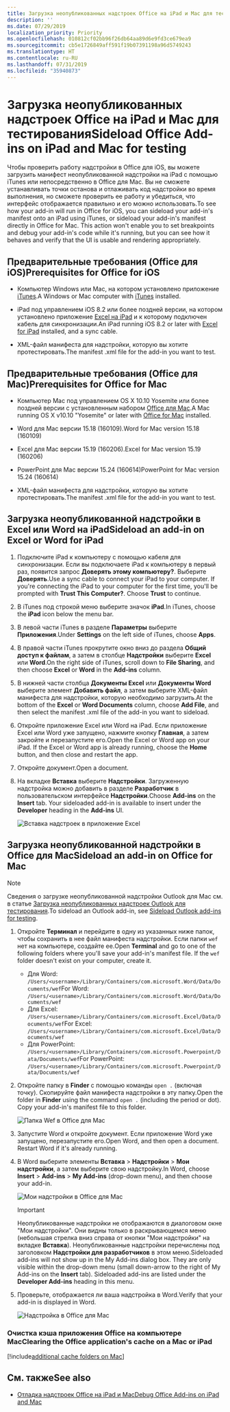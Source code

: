 ```yaml
---
title: Загрузка неопубликованных надстроек Office на iPad и Mac для тестирования
description: ''
ms.date: 07/29/2019
localization_priority: Priority
ms.openlocfilehash: 010812cf02bb96f26db64aa89d6e9fd3ce679ea9
ms.sourcegitcommit: cb5e1726849aff591f19b07391198a96d5749243
ms.translationtype: HT
ms.contentlocale: ru-RU
ms.lasthandoff: 07/31/2019
ms.locfileid: "35940873"
---
```

# <a name="sideload-office-add-ins-on-ipad-and-mac-for-testing"></a><span data-ttu-id="711e0-102">Загрузка неопубликованных надстроек Office на iPad и Mac для тестирования</span><span class="sxs-lookup"><span data-stu-id="711e0-102">Sideload Office Add-ins on iPad and Mac for testing</span></span>

<span data-ttu-id="711e0-p101">Чтобы проверить работу надстройки в Office для iOS, вы можете загрузить манифест неопубликованной надстройки на iPad с помощью iTunes или непосредственно в Office для Mac. Вы не сможете устанавливать точки останова и отлаживать код надстройки во время выполнения, но сможете проверить ее работу и убедиться, что интерфейс отображается правильно и его можно использовать.</span><span class="sxs-lookup"><span data-stu-id="711e0-p101">To see how your add-in will run in Office for iOS, you can sideload your add-in's manifest onto an iPad using iTunes, or sideload your add-in's manifest directly in Office for Mac. This action won't enable you to set breakpoints and debug your add-in's code while it's running, but you can see how it behaves and verify that the UI is usable and rendering appropriately.</span></span> 

## <a name="prerequisites-for-office-on-ios"></a><span data-ttu-id="711e0-105">Предварительные требования (Office для iOS)</span><span class="sxs-lookup"><span data-stu-id="711e0-105">Prerequisites for Office for iOS</span></span>

- <span data-ttu-id="711e0-106">Компьютер Windows или Mac, на котором установлено приложение [iTunes](https://www.apple.com/itunes/download/).</span><span class="sxs-lookup"><span data-stu-id="711e0-106">A Windows or Mac computer with [iTunes](https://www.apple.com/itunes/download/) installed.</span></span>
    
- <span data-ttu-id="711e0-107">iPad под управлением iOS 8.2 или более поздней версии, на котором установлено приложение [Excel на iPad](https://itunes.apple.com/us/app/microsoft-excel/id586683407?mt=8) и к которому подключен кабель для синхронизации.</span><span class="sxs-lookup"><span data-stu-id="711e0-107">An iPad running iOS 8.2 or later with [Excel for iPad](https://itunes.apple.com/us/app/microsoft-excel/id586683407?mt=8) installed, and a sync cable.</span></span>
    
- <span data-ttu-id="711e0-108">XML-файл манифеста для надстройки, которую вы хотите протестировать.</span><span class="sxs-lookup"><span data-stu-id="711e0-108">The manifest .xml file for the add-in you want to test.</span></span>
    

## <a name="prerequisites-for-office-on-mac"></a><span data-ttu-id="711e0-109">Предварительные требования (Office для Mac)</span><span class="sxs-lookup"><span data-stu-id="711e0-109">Prerequisites for Office for Mac</span></span>

- <span data-ttu-id="711e0-110">Компьютер Mac под управлением OS X 10.10 Yosemite или более поздней версии с установленным набором [Office для Mac](https://products.office.com/buy/compare-microsoft-office-products?tab=omac).</span><span class="sxs-lookup"><span data-stu-id="711e0-110">A Mac running OS X v10.10 "Yosemite" or later with [Office for Mac](https://products.office.com/buy/compare-microsoft-office-products?tab=omac) installed.</span></span>
    
- <span data-ttu-id="711e0-111">Word для Mac версии 15.18 (160109).</span><span class="sxs-lookup"><span data-stu-id="711e0-111">Word for Mac version 15.18 (160109)</span></span>
   
- <span data-ttu-id="711e0-112">Excel для Mac версии 15.19 (160206).</span><span class="sxs-lookup"><span data-stu-id="711e0-112">Excel for Mac version 15.19 (160206)</span></span>

- <span data-ttu-id="711e0-113">PowerPoint для Mac версии 15.24 (160614)</span><span class="sxs-lookup"><span data-stu-id="711e0-113">PowerPoint for Mac version 15.24 (160614)</span></span>
    
- <span data-ttu-id="711e0-114">XML-файл манифеста для надстройки, которую вы хотите протестировать.</span><span class="sxs-lookup"><span data-stu-id="711e0-114">The manifest .xml file for the add-in you want to test.</span></span>
    

## <a name="sideload-an-add-in-on-excel-or-word-on-ipad"></a><span data-ttu-id="711e0-115">Загрузка неопубликованной надстройки в Excel или Word на iPad</span><span class="sxs-lookup"><span data-stu-id="711e0-115">Sideload an add-in on Excel or Word for iPad</span></span>

1. <span data-ttu-id="711e0-p102">Подключите iPad к компьютеру с помощью кабеля для синхронизации. Если вы подключаете iPad к компьютеру в первый раз, появится запрос **Доверять этому компьютеру?**. Выберите **Доверять**.</span><span class="sxs-lookup"><span data-stu-id="711e0-p102">Use a sync cable to connect your iPad to your computer. If you're connecting the iPad to your computer for the first time, you'll be prompted with  **Trust This Computer?**. Choose **Trust** to continue.</span></span>

2. <span data-ttu-id="711e0-119">В iTunes под строкой меню выберите значок **iPad**.</span><span class="sxs-lookup"><span data-stu-id="711e0-119">In iTunes, choose the  **iPad** icon below the menu bar.</span></span>

3. <span data-ttu-id="711e0-120">В левой части iTunes в разделе  **Параметры** выберите **Приложения**.</span><span class="sxs-lookup"><span data-stu-id="711e0-120">Under  **Settings** on the left side of iTunes, choose **Apps**.</span></span>

4. <span data-ttu-id="711e0-121">В правой части iTunes прокрутите окно вниз до раздела  **Общий доступ к файлам**, а затем в столбце  **Надстройки** выберите **Excel** или **Word**.</span><span class="sxs-lookup"><span data-stu-id="711e0-121">On the right side of iTunes, scroll down to  **File Sharing**, and then choose  **Excel** or **Word** in the **Add-ins** column.</span></span>

5. <span data-ttu-id="711e0-122">В нижней части столбца  **Документы Excel** или **Документы Word** выберите элемент **Добавить файл**, а затем выберите XML-файл манифеста для надстройки, которую необходимо загрузить.</span><span class="sxs-lookup"><span data-stu-id="711e0-122">At the bottom of the  **Excel** or **Word Documents** column, choose **Add File**, and then select the manifest .xml file of the add-in you want to sideload.</span></span> 
    
6. <span data-ttu-id="711e0-p103">Откройте приложение Excel или Word на iPad. Если приложение Excel или Word уже запущено, нажмите кнопку **Главная**, а затем закройте и перезапустите его.</span><span class="sxs-lookup"><span data-stu-id="711e0-p103">Open the Excel or Word app on your iPad. If the Excel or Word app is already running, choose the  **Home** button, and then close and restart the app.</span></span>
    
7. <span data-ttu-id="711e0-125">Откройте документ.</span><span class="sxs-lookup"><span data-stu-id="711e0-125">Open a document.</span></span>
    
8. <span data-ttu-id="711e0-126">На вкладке  **Вставка** выберите **Надстройки**. Загруженную надстройка можно добавить в разделе  **Разработчик** в пользовательском интерфейсе **Надстройки**.</span><span class="sxs-lookup"><span data-stu-id="711e0-126">Choose  **Add-ins** on the **Insert** tab. Your sideloaded add-in is available to insert under the **Developer** heading in the **Add-ins** UI.</span></span>
    
    ![Вставка надстроек в приложение Excel](../images/excel-insert-add-in.png)


## <a name="sideload-an-add-in-in-office-on-mac"></a><span data-ttu-id="711e0-128">Загрузка неопубликованной надстройки в Office для Mac</span><span class="sxs-lookup"><span data-stu-id="711e0-128">Sideload an add-in on Office for Mac</span></span>

> [!NOTE]
> <span data-ttu-id="711e0-129">Сведения о загрузке неопубликованной надстройки Outlook для Mac см. в статье [Загрузка неопубликованных надстроек Outlook для тестирования](/outlook/add-ins/sideload-outlook-add-ins-for-testing).</span><span class="sxs-lookup"><span data-stu-id="711e0-129">To sideload an Outlook add-in, see [Sideload Outlook add-ins for testing](/outlook/add-ins/sideload-outlook-add-ins-for-testing).</span></span>

1. <span data-ttu-id="711e0-p104">Откройте **Терминал** и перейдите в одну из указанных ниже папок, чтобы сохранить в нее файл манифеста надстройки. Если папки `wef` нет на компьютере, создайте ее.</span><span class="sxs-lookup"><span data-stu-id="711e0-p104">Open  **Terminal** and go to one of the following folders where you'll save your add-in's manifest file. If the `wef` folder doesn't exist on your computer, create it.</span></span>
    
    - <span data-ttu-id="711e0-132">Для Word: `/Users/<username>/Library/Containers/com.microsoft.Word/Data/Documents/wef`</span><span class="sxs-lookup"><span data-stu-id="711e0-132">For Word:  `/Users/<username>/Library/Containers/com.microsoft.Word/Data/Documents/wef`</span></span>    
    - <span data-ttu-id="711e0-133">Для Excel: `/Users/<username>/Library/Containers/com.microsoft.Excel/Data/Documents/wef`</span><span class="sxs-lookup"><span data-stu-id="711e0-133">For Excel:  `/Users/<username>/Library/Containers/com.microsoft.Excel/Data/Documents/wef`</span></span>
    - <span data-ttu-id="711e0-134">Для PowerPoint: `/Users/<username>/Library/Containers/com.microsoft.Powerpoint/Data/Documents/wef`</span><span class="sxs-lookup"><span data-stu-id="711e0-134">For PowerPoint: `/Users/<username>/Library/Containers/com.microsoft.Powerpoint/Data/Documents/wef`</span></span>
    
2. <span data-ttu-id="711e0-p105">Откройте папку в **Finder** с помощью команды `open .` (включая точку). Скопируйте файл манифеста надстройки в эту папку.</span><span class="sxs-lookup"><span data-stu-id="711e0-p105">Open the folder in  **Finder** using the command `open .` (including the period or dot). Copy your add-in's manifest file to this folder.</span></span>
    
    ![Папка Wef в Office для Mac](../images/all-my-files.png)

3. <span data-ttu-id="711e0-p106">Запустите Word и откройте документ. Если приложение Word уже запущено, перезапустите его.</span><span class="sxs-lookup"><span data-stu-id="711e0-p106">Open Word, and then open a document. Restart Word if it's already running.</span></span>
    
4. <span data-ttu-id="711e0-140">В Word выберите элементы **Вставка**  >  **Надстройки**  >  **Мои надстройки**, а затем выберите свою надстройку.</span><span class="sxs-lookup"><span data-stu-id="711e0-140">In Word, choose  **Insert** > **Add-ins** > **My Add-ins** (drop-down menu), and then choose your add-in.</span></span>
    
    ![Мои надстройки в Office для Mac](../images/my-add-ins-wikipedia.png)

    > [!IMPORTANT]
    > <span data-ttu-id="711e0-p107">Неопубликованные надстройки не отображаются в диалоговом окне "Мои надстройки". Они видны только в раскрывающемся меню (небольшая стрелка вниз справа от кнопки "Мои надстройки" на вкладке **Вставка**). Неопубликованные надстройки перечислены под заголовком **Надстройки для разработчиков** в этом меню.</span><span class="sxs-lookup"><span data-stu-id="711e0-p107">Sideloaded add-ins will not show up in the My Add-ins dialog box. They are only visible within the drop-down menu (small down-arrow to the right of My Add-ins on the **Insert** tab). Sideloaded add-ins are listed under the **Developer Add-ins** heading in this menu.</span></span> 
    
5. <span data-ttu-id="711e0-145">Проверьте, отображается ли ваша надстройка в Word.</span><span class="sxs-lookup"><span data-stu-id="711e0-145">Verify that your add-in is displayed in Word.</span></span>
    
    ![Надстройка в Office для Mac](../images/lorem-ipsum-wikipedia.png)
    
### <a name="clearing-the-office-applications-cache-on-a-mac"></a><span data-ttu-id="711e0-147">Очистка кэша приложения Office на компьютере Mac</span><span class="sxs-lookup"><span data-stu-id="711e0-147">Clearing the Office application's cache on a Mac or iPad</span></span>

[!include[additional cache folders on Mac](../includes/mac-cache-folders.md)]

## <a name="see-also"></a><span data-ttu-id="711e0-148">См. также</span><span class="sxs-lookup"><span data-stu-id="711e0-148">See also</span></span>

- [<span data-ttu-id="711e0-149">Отладка надстроек Office на iPad и Mac</span><span class="sxs-lookup"><span data-stu-id="711e0-149">Debug Office Add-ins on iPad and Mac</span></span>](debug-office-add-ins-on-ipad-and-mac.md)
